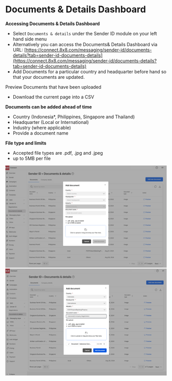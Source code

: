 # Documents & Details Dashboard

**Accessing Documents & Details Dashboard**

* Select `Documents & details` under the Sender ID module on your left hand side menu
* Alternatively you can access the Documents& Details Dashboard via URL: [https://connect.8x8.com/messaging/sender-id/documents-details?tab=sender-id-documents-details](https://connect.8x8.com/messaging/sender-id/documents-details?tab=sender-id-documents-details)
* Add Documents for a particular country and headquarter before hand so that your documents are updated.  

Preview Documents that have been uploaded

* Download the current page into a CSV

**Documents can be added ahead of time**

* Country (Indonesia\*, Philippines, Singapore and Thailand)
* Headquarter (Local or International)
* Industry (where applicable)
* Provide a document name

**File type and limits**

* Accepted file types are .pdf, .jpg and .jpeg
* up to 5MB per file

![Document Details](../images/856198abb5faa617f8b7bb627faf70f7c5c933fbbe7ddc02f33d2265cf7fe459-Document__Details_.png)
![Document Details - Indonesia](../images/d9cd8d8774b2e5ecec77729447bda24372ab43909de36c6a40c4e087c37e20b3-Document__Details_-_Indonesia.png)
